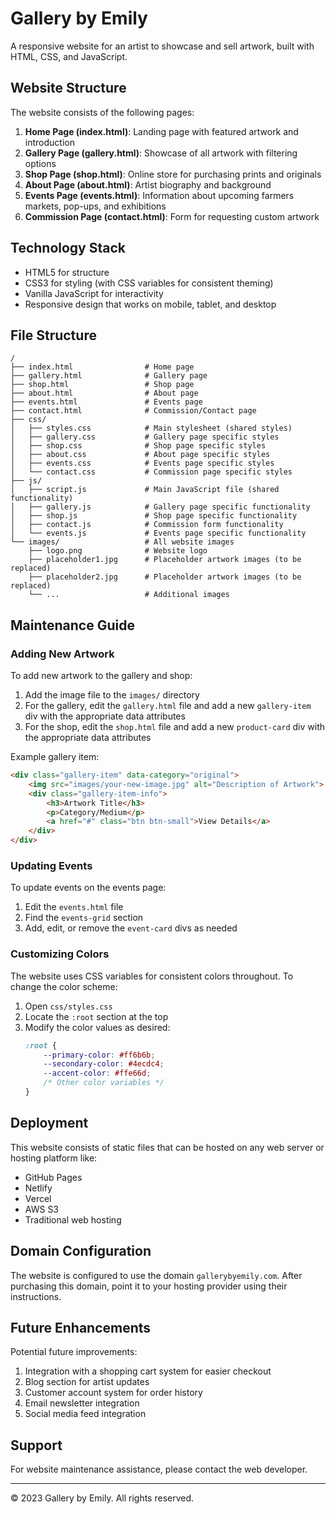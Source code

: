 # Gallery by Emily

A responsive website for an artist to showcase and sell artwork, built with HTML, CSS, and JavaScript.

## Website Structure

The website consists of the following pages:

1. **Home Page (index.html)**: Landing page with featured artwork and introduction
2. **Gallery Page (gallery.html)**: Showcase of all artwork with filtering options
3. **Shop Page (shop.html)**: Online store for purchasing prints and originals
4. **About Page (about.html)**: Artist biography and background
5. **Events Page (events.html)**: Information about upcoming farmers markets, pop-ups, and exhibitions
6. **Commission Page (contact.html)**: Form for requesting custom artwork

## Technology Stack

- HTML5 for structure
- CSS3 for styling (with CSS variables for consistent theming)
- Vanilla JavaScript for interactivity
- Responsive design that works on mobile, tablet, and desktop

## File Structure

```
/
├── index.html                # Home page
├── gallery.html              # Gallery page
├── shop.html                 # Shop page
├── about.html                # About page
├── events.html               # Events page
├── contact.html              # Commission/Contact page
├── css/
│   ├── styles.css            # Main stylesheet (shared styles)
│   ├── gallery.css           # Gallery page specific styles
│   ├── shop.css              # Shop page specific styles
│   ├── about.css             # About page specific styles
│   ├── events.css            # Events page specific styles
│   └── contact.css           # Commission page specific styles
├── js/
│   ├── script.js             # Main JavaScript file (shared functionality)
│   ├── gallery.js            # Gallery page specific functionality
│   ├── shop.js               # Shop page specific functionality
│   ├── contact.js            # Commission form functionality
│   └── events.js             # Events page specific functionality
└── images/                   # All website images
    ├── logo.png              # Website logo
    ├── placeholder1.jpg      # Placeholder artwork images (to be replaced)
    ├── placeholder2.jpg      # Placeholder artwork images (to be replaced)
    └── ...                   # Additional images
```

## Maintenance Guide

### Adding New Artwork

To add new artwork to the gallery and shop:

1. Add the image file to the `images/` directory
2. For the gallery, edit the `gallery.html` file and add a new `gallery-item` div with the appropriate data attributes
3. For the shop, edit the `shop.html` file and add a new `product-card` div with the appropriate data attributes

Example gallery item:
```html
<div class="gallery-item" data-category="original">
    <img src="images/your-new-image.jpg" alt="Description of Artwork">
    <div class="gallery-item-info">
        <h3>Artwork Title</h3>
        <p>Category/Medium</p>
        <a href="#" class="btn btn-small">View Details</a>
    </div>
</div>
```

### Updating Events

To update events on the events page:

1. Edit the `events.html` file
2. Find the `events-grid` section
3. Add, edit, or remove the `event-card` divs as needed

### Customizing Colors

The website uses CSS variables for consistent colors throughout. To change the color scheme:

1. Open `css/styles.css`
2. Locate the `:root` section at the top
3. Modify the color values as desired:
   ```css
   :root {
       --primary-color: #ff6b6b;
       --secondary-color: #4ecdc4;
       --accent-color: #ffe66d;
       /* Other color variables */
   }
   ```

## Deployment

This website consists of static files that can be hosted on any web server or hosting platform like:

- GitHub Pages
- Netlify
- Vercel
- AWS S3
- Traditional web hosting

## Domain Configuration

The website is configured to use the domain `gallerybyemily.com`. After purchasing this domain, point it to your hosting provider using their instructions.

## Future Enhancements

Potential future improvements:

1. Integration with a shopping cart system for easier checkout
2. Blog section for artist updates
3. Customer account system for order history
4. Email newsletter integration
5. Social media feed integration

## Support

For website maintenance assistance, please contact the web developer.

---

© 2023 Gallery by Emily. All rights reserved. 